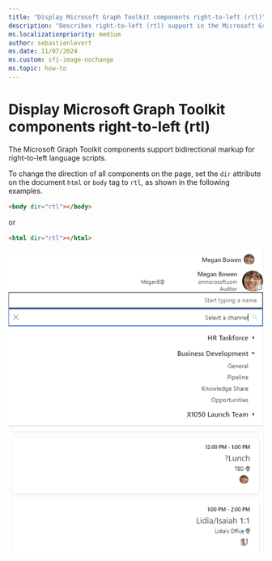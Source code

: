 ```yaml
---
title: "Display Microsoft Graph Toolkit components right-to-left (rtl)"
description: "Describes right-to-left (rtl) support in the Microsoft Graph Toolkit components."
ms.localizationpriority: medium
author: sebastienlevert
ms.date: 11/07/2024
ms.custom: sfi-image-nochange
ms.topic: how-to
---
```


# Display Microsoft Graph Toolkit components right-to-left (rtl)

The Microsoft Graph Toolkit components support bidirectional markup for right-to-left language scripts.

To change the direction of all components on the page, set the `dir` attribute on the document `html` or `body` tag to `rtl`, as shown in the following examples.

```html
<body dir="rtl"></body>
```

or

```html
<html dir="rtl"></html>
```

![right-to-left](../images/rightToLeft.png)
